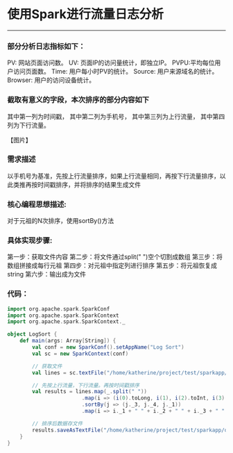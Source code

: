# 使用Spark进行流量日志分析
-----

### 部分分析日志指标如下：

PV: 网站页面访问数。
UV: 页面IP的访问量统计，即独立IP。
PVPU:平均每位用户访问页面数。
Time: 用户每小时PV的统计。
Source: 用户来源域名的统计。
Browser: 用户的访问设备统计。

### 截取有意义的字段，本次排序的部分内容如下
其中第一列为时间戳，
其中第二列为手机号，
其中第三列为上行流量，
其中第四列为下行流量。

【图片】

### 需求描述
以手机号为基准，先按上行流量排序，如果上行流量相同，再按下行流量排序，以此类推再按时间戳排序，并将排序的结果生成文件

### 核心编程思想描述:
对于元祖的N次排序，使用sortBy()方法

### 具体实现步骤:
第一步：获取文件内容
第二步：将文件通过split(" ")空个切割成数组
第三步：将数组拼接成每行元祖
第四步：对元祖中指定列进行排序
第五步：将元祖恢复成string
第六步：输出成为文件

### 代码：
```scala
import org.apache.spark.SparkConf
import org.apache.spark.SparkContext
import org.apache.spark.SparkContext._

object LogSort {
    def main(args: Array[String]) {
        val conf = new SparkConf().setAppName("Log Sort")
        val sc = new SparkContext(conf)

        // 获取文件
        val lines = sc.textFile("/home/katherine/project/test/sparkapp/input/access_20170504.log")

        // 先按上行流量，下行流量。再按时间戳排序
        val results = lines.map(_.split(" "))
                        .map(i => (i(0).toLong, i(1), i(2).toInt, i(3).toInt))
                        .sortBy(j => (j._3, j._4, j._1))
                        .map(i => i._1 + " " + i._2 + " " + i._3 + " " + i._4)

        // 排序后数据存文件
        results.saveAsTextFile("/home/katherine/project/test/sparkapp/output/LogSort")
    }
}
```
